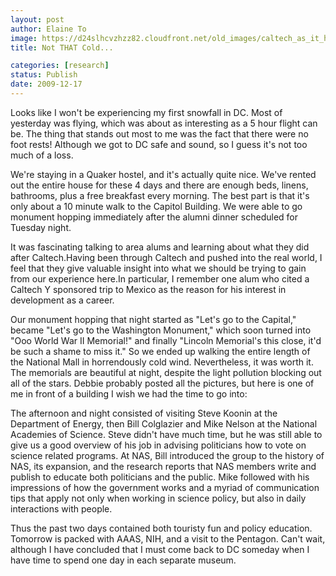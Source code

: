 ```yaml
---
layout: post
author: Elaine To
image: https://d24slhcvzhzz82.cloudfront.net/old_images/caltech_as_it_happens/6a0105349b8251970b0128765dba46970c.jpg
title: Not THAT Cold...

categories: [research]
status: Publish
date: 2009-12-17
---
```



Looks like I won't be experiencing my first snowfall in DC. Most of yesterday was flying, which was about as interesting as a 5 hour flight can be. The thing that stands out most to me was the fact that there were no foot rests! Although we got to DC safe and sound, so I guess it's not too much of a loss.

We're staying in a Quaker hostel, and it's actually quite nice. We've rented out the entire house for these 4 days and there are enough beds, linens, bathrooms, plus a free breakfast every morning. The best part is that it's only about a 10 minute walk to the Capitol Building. We were able to go monument hopping immediately after the alumni dinner scheduled for Tuesday night.

It was fascinating talking to area alums and learning about what they did after Caltech.Having been through Caltech and pushed into the real world, I feel that they give valuable insight into what we should be trying to gain from our experience here.In particular, I remember one alum who cited a Caltech Y sponsored trip to Mexico as the reason for his interest in development as a career.

Our monument hopping that night started as "Let's go to the Capital," became "Let's go to the Washington Monument," which soon turned into "Ooo World War II Memorial!" and finally "Lincoln Memorial's this close, it'd be such a shame to miss it." So we ended up walking the entire length of the National Mall in horrendously cold wind. Nevertheless, it was worth it. The memorials are beautiful at night, despite the light pollution blocking out all of the stars. Debbie probably posted all the pictures, but here is one of me in front of a building I wish we had the time to go into:

The afternoon and night consisted of visiting Steve Koonin at the Department of Energy, then Bill Colglazier and Mike Nelson at the National Academies of Science. Steve didn't have much time, but he was still able to give us a good overview of his job in advising politicians how to vote on science related programs. At NAS, Bill introduced the group to the history of NAS, its expansion, and the research reports that NAS members write and publish to educate both politicians and the public. Mike followed with his impressions of how the government works and a myriad of communication tips that apply not only when working in science policy, but also in daily interactions with people.

Thus the past two days contained both touristy fun and policy education. Tomorrow is packed with AAAS, NIH, and a visit to the Pentagon. Can't wait, although I have concluded that I must come back to DC someday when I have time to spend one day in each separate museum.

